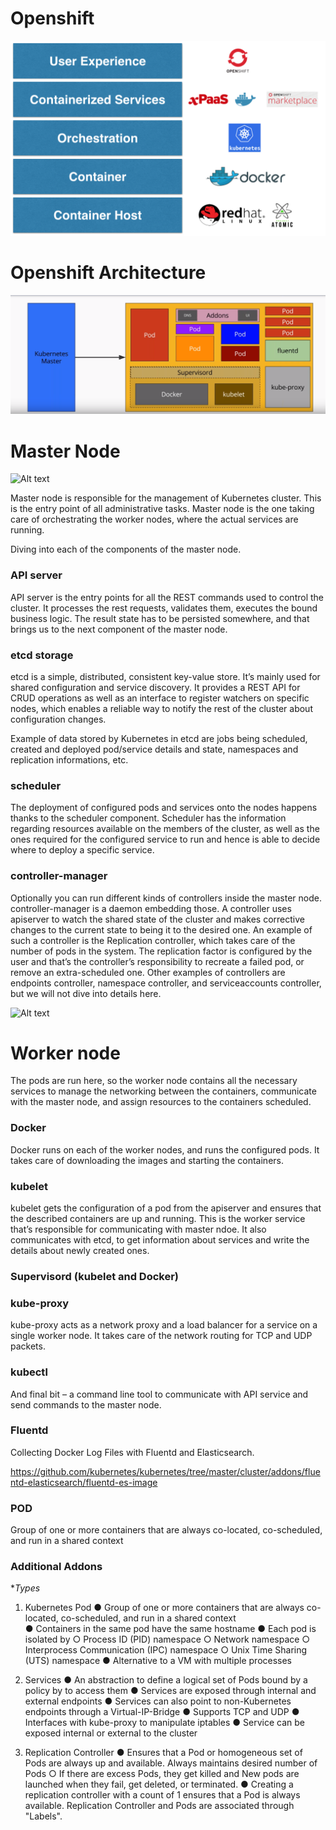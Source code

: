 # Openshift


![Alt text](https://github.com/maheshrajanna/Openshift/blob/master/DKO.png?raw=true "Optional Title")



# Openshift Architecture



![Alt text](https://github.com/maheshrajanna/Openshift/blob/master/Architecture.png?raw=true "Optional Title")



# Master Node


![Alt text](https://https://github.com/maheshrajanna/Openshift/blob/master/Master.png?raw=true "Optional Title")


Master node is responsible for the management of Kubernetes cluster. This is the entry point of all administrative tasks. Master node is the one taking care of orchestrating the worker nodes, where the actual services are running.

Diving into each of the components of the master node.

### API server

API server is the entry points for all the REST commands used to control the cluster. It processes the rest requests, validates them, executes the bound business logic. The result state has to be persisted somewhere, and that brings us to the next component of the master node.

### etcd storage

etcd is a simple, distributed, consistent key-value store. It’s mainly used for shared configuration and service discovery. 
It provides a REST API for CRUD operations as well as an interface to register watchers on specific nodes, which enables a reliable way to notify the rest of the cluster about configuration changes.

Example of data stored by Kubernetes in etcd are jobs being scheduled, created and deployed pod/service details and state, namespaces and replication informations, etc.

### scheduler

The deployment of configured pods and services onto the nodes happens thanks to the scheduler component. 
Scheduler has the information regarding resources available on the members of the cluster, as well as the ones required for the configured service to run and hence is able to decide where to deploy a specific service.

### controller-manager

Optionally you can run different kinds of controllers inside the master node. controller-manager is a daemon embedding those. 
A controller uses apiserver to watch the shared state of the cluster and makes corrective changes to the current state to being it to the desired one. 
An example of such a controller is the Replication controller, which takes care of the number of pods in the system. The replication factor is configured by the user and that’s the controller’s responsibility to recreate a failed pod, or remove an extra-scheduled one. 
Other examples of controllers are endpoints controller, namespace controller, and serviceaccounts controller, but we will not dive into details here.


![Alt text](https://github.com/maheshrajanna/Docker/blob/master/fiyle.png?raw=true "Optional Title")


# Worker node

The pods are run here, so the worker node contains all the necessary services to manage the networking between the containers, communicate with the master node, and assign resources to the containers scheduled.

### Docker

Docker runs on each of the worker nodes, and runs the configured pods. It takes care of downloading the images and starting the containers.

### kubelet

kubelet gets the configuration of a pod from the apiserver and ensures that the described containers are up and running. This is the worker service that’s responsible for communicating with master ndoe. 
It also communicates with etcd, to get information about services and write the details about newly created ones.

### Supervisord (kubelet and Docker)


### kube-proxy

kube-proxy acts as a network proxy and a load balancer for a service on a single worker node. It takes care of the network routing for TCP and UDP packets.

### kubectl

And final bit – a command line tool to communicate with API service and send commands to the master node.


### Fluentd

Collecting Docker Log Files with Fluentd and Elasticsearch.

https://github.com/kubernetes/kubernetes/tree/master/cluster/addons/fluentd-elasticsearch/fluentd-es-image
 

### POD

Group of one or more containers that are always co-located, co-scheduled, and run in a shared context 


### Additional Addons 





**Types*

1. Kubernetes Pod 
    ● Group of one or more containers that are always co-located, co-scheduled, and run in a shared context  
    ● Containers in the same pod have the same hostname 
    ● Each pod is isolated by ○ Process ID (PID) namespace ○ Network namespace ○ Interprocess Communication (IPC) namespace ○ Unix Time       Sharing (UTS) namespace 
    ● Alternative to a VM with multiple processes


2. Services 
    ● An abstraction to define a logical set of Pods bound by a policy by to access them 
    ● Services are exposed through internal and external endpoints 
    ● Services can also point to non-Kubernetes endpoints through a Virtual-IP-Bridge 
    ● Supports TCP and UDP 
    ● Interfaces with kube-proxy to manipulate iptables ● Service can be exposed internal or external to the cluster


3. Replication Controller 
    ● Ensures that a Pod or homogeneous set of Pods are always up and available. Always maintains desired number of Pods ○ If there           are excess Pods, they get killed and New pods are launched when they fail, get deleted, or terminated.
    ● Creating a replication controller with a count of 1 ensures that a Pod is always available. Replication Controller and Pods are         associated through "Labels".



```

```

